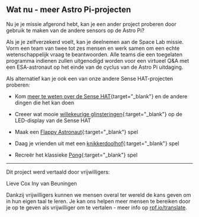 ## Wat nu - meer Astro Pi-projecten

Nu je je missie afgerond hebt, kan je een ander project proberen door gebruik te maken van de andere sensors op de Astro Pi?

Als je je zelfverzekerd voelt, kan je deelnemen aan de Space Lab missie. Vorm een team van twee tot zes mensen en werk samen om een echte wetenschappelijk vraag te beantwoorden. Alle teams die een toegelaten programma indienen zullen uitgenodigd worden voor een virtueel Q&A met een ESA-astronaut op het einde van de cyclus van de Astro Pi uitdaging.

Als alternatief kan je ook een van onze andere Sense HAT-projecten proberen:

+ Kom [meer te weten over de Sense HAT](https://projects.raspberrypi.org/en/projects/getting-started-with-the-sense-hat){target="_blank"} en de andere dingen die het kan doen

+ Creeer wat mooie [willekeurige glinsteringen](https://projects.raspberrypi.org/en/projects/sense-hat-random-sparkles){:target="_blank"} op de LED-display van de Sense HAT

+ Maak een [Flappy Astronaut](https://projects.raspberrypi.org/en/projects/flappy-astronaut){:target="_blank"} spel

+ Daag je vrienden uit met een [knikkerdoolhof](https://projects.raspberrypi.org/en/projects/sense-hat-marble-maze){:target="_blank"} spel

+ Recreër het klassieke [Pong](https://projects.raspberrypi.org/en/projects/sense-hat-pong){:target="_blank"} spel

***

Dit project werd vertaald door vrijwilligers:

Lieve Cox
Iny van Beuningen

Dankzij vrijwilligers kunnen we mensen overal ter wereld de kans geven om in hun eigen taal te leren. Je kan ons helpen meer mensen te bereiken door je op te geven als vrijwilliger om te vertalen - meer info op [rpf.io/translate](https://rpf.io/translate).